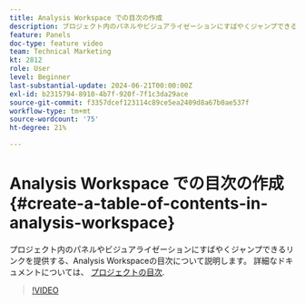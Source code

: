 ```yaml
---
title: Analysis Workspace での目次の作成
description: プロジェクト内のパネルやビジュアライゼーションにすばやくジャンプできるリンクを提供する、Analysis Workspaceの目次について説明します。
feature: Panels
doc-type: feature video
team: Technical Marketing
kt: 2812
role: User
level: Beginner
last-substantial-update: 2024-06-21T00:00:00Z
exl-id: b2315794-8910-4b7f-920f-7f1c3da29ace
source-git-commit: f3357dcef123114c89ce5ea2409d8a67b0ae537f
workflow-type: tm+mt
source-wordcount: '75'
ht-degree: 21%

---
```


# Analysis Workspace での目次の作成 {#create-a-table-of-contents-in-analysis-workspace}

プロジェクト内のパネルやビジュアライゼーションにすばやくジャンプできるリンクを提供する、Analysis Workspaceの目次について説明します。 詳細なドキュメントについては、 [プロジェクトの目次](https://experienceleague.adobe.com/en/docs/analytics/analyze/analysis-workspace/build-workspace-project/project-table-of-contents).

>[!VIDEO](https://video.tv.adobe.com/v/26990/?quality=12&learn=on)
